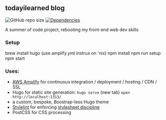 ## todayilearned blog

![GitHub repo size][code-size]
[![Dependencies][deps-img]][deps]

[code-size]: https://img.shields.io/github/repo-size/jm3/todayilearned.svg
[deps-img]: https://david-dm.org/jm3/todayilearned.svg
[deps]: https://david-dm.org/jm3/todayilearned

A summer of code project, rebooting my front-end web dev skills

### Setup

   brew install hugo (use amplify.yml instrux on 'nix)
   npm install
   npm run setup
   npm start

### Uses:

- [AWS Amplify](https://aws.amazon.com/amplify/) for continuous integration / deployment / hosting / CDN / SSL
- Hugo for static site generation: `hugo serve` (new tab) `open http://localhost:1313/`
- a custom, bespoke, Boostrap-less Hugo theme
- [Stylelint](https://stylelint.io/) for enforcing [stylesheet discipline](https://getyarn.io/yarn-clip/7e8ae3a9-17c6-4ed5-83aa-71110490590f)
- PostCSS for CSS processing
